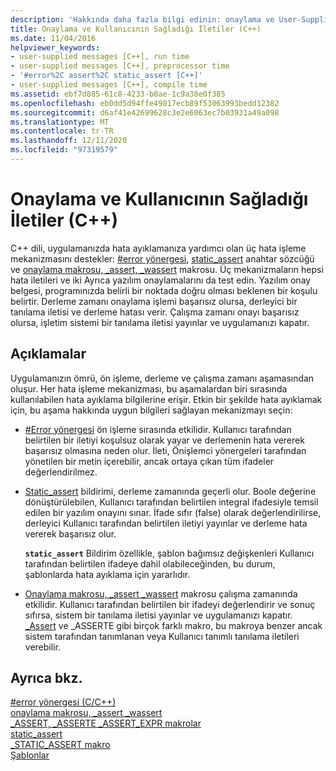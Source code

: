 ```yaml
---
description: 'Hakkında daha fazla bilgi edinin: onaylama ve User-Supplied Iletileri (C++)'
title: Onaylama ve Kullanıcının Sağladığı İletiler (C++)
ms.date: 11/04/2016
helpviewer_keywords:
- user-supplied messages [C++], run time
- user-supplied messages [C++], preprocessor time
- '#error%2C assert%2C static_assert [C++]'
- user-supplied messages [C++], compile time
ms.assetid: ebf7d885-61c8-4233-b0ae-1c9a38e0f385
ms.openlocfilehash: eb0dd5d94ffe49017ecb89f53063993bedd12382
ms.sourcegitcommit: d6af41e42699628c3e2e6063ec7b03931a49a098
ms.translationtype: MT
ms.contentlocale: tr-TR
ms.lasthandoff: 12/11/2020
ms.locfileid: "97319579"
---
```

# <a name="assertion-and-user-supplied-messages-c"></a>Onaylama ve Kullanıcının Sağladığı İletiler (C++)

C++ dili, uygulamanızda hata ayıklamanıza yardımcı olan üç hata işleme mekanizmasını destekler: [#error yönergesi](../preprocessor/hash-error-directive-c-cpp.md), [static_assert](../cpp/static-assert.md) anahtar sözcüğü ve [onaylama makrosu, _assert, _wassert](../c-runtime-library/reference/assert-macro-assert-wassert.md) makrosu. Üç mekanizmaların hepsi hata iletileri ve iki Ayrıca yazılım onaylamalarını da test edin. Yazılım onay belgesi, programınızda belirli bir noktada doğru olması beklenen bir koşulu belirtir. Derleme zamanı onaylama işlemi başarısız olursa, derleyici bir tanılama iletisi ve derleme hatası verir. Çalışma zamanı onayı başarısız olursa, işletim sistemi bir tanılama iletisi yayınlar ve uygulamanızı kapatır.

## <a name="remarks"></a>Açıklamalar

Uygulamanızın ömrü, ön işleme, derleme ve çalışma zamanı aşamasından oluşur. Her hata işleme mekanizması, bu aşamalardan biri sırasında kullanılabilen hata ayıklama bilgilerine erişir. Etkin bir şekilde hata ayıklamak için, bu aşama hakkında uygun bilgileri sağlayan mekanizmayı seçin:

- [#Error yönergesi](../preprocessor/hash-error-directive-c-cpp.md) ön işleme sırasında etkilidir. Kullanıcı tarafından belirtilen bir iletiyi koşulsuz olarak yayar ve derlemenin hata vererek başarısız olmasına neden olur. İleti, Önişlemci yönergeleri tarafından yönetilen bir metin içerebilir, ancak ortaya çıkan tüm ifadeler değerlendirilmez.

- [Static_assert](../cpp/static-assert.md) bildirimi, derleme zamanında geçerli olur. Boole değerine dönüştürülebilen, Kullanıcı tarafından belirtilen integral ifadesiyle temsil edilen bir yazılım onayını sınar. İfade sıfır (false) olarak değerlendirilirse, derleyici Kullanıcı tarafından belirtilen iletiyi yayınlar ve derleme hata vererek başarısız olur.

   **`static_assert`** Bildirim özellikle, şablon bağımsız değişkenleri Kullanıcı tarafından belirtilen ifadeye dahil olabileceğinden, bu durum, şablonlarda hata ayıklama için yararlıdır.

- [Onaylama makrosu, _assert _wassert](../c-runtime-library/reference/assert-macro-assert-wassert.md) makrosu çalışma zamanında etkilidir. Kullanıcı tarafından belirtilen bir ifadeyi değerlendirir ve sonuç sıfırsa, sistem bir tanılama iletisi yayınlar ve uygulamanızı kapatır. [_Assert](../c-runtime-library/reference/assert-asserte-assert-expr-macros.md) ve _ASSERTE gibi birçok farklı makro, bu makroya benzer ancak sistem tarafından tanımlanan veya Kullanıcı tanımlı tanılama iletileri verebilir.

## <a name="see-also"></a>Ayrıca bkz.

[#error yönergesi (C/C++)](../preprocessor/hash-error-directive-c-cpp.md)<br/>
[onaylama makrosu, _assert _wassert](../c-runtime-library/reference/assert-macro-assert-wassert.md)<br/>
[_ASSERT, _ASSERTE _ASSERT_EXPR makrolar](../c-runtime-library/reference/assert-asserte-assert-expr-macros.md)<br/>
[static_assert](../cpp/static-assert.md)<br/>
[_STATIC_ASSERT makro](../c-runtime-library/reference/static-assert-macro.md)<br/>
[Şablonlar](../cpp/templates-cpp.md)
